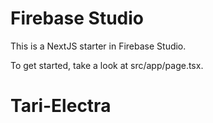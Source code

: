 # Firebase Studio

This is a NextJS starter in Firebase Studio.

To get started, take a look at src/app/page.tsx.
# Tari-Electra
